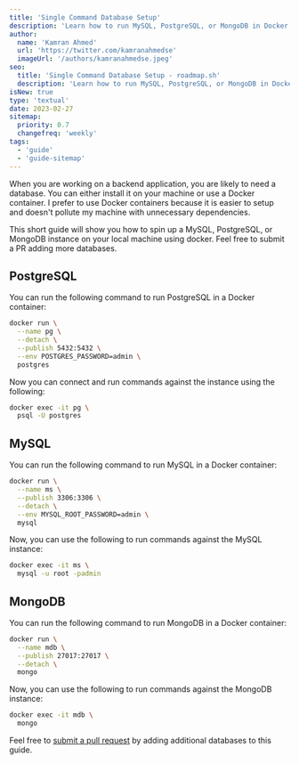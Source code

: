 ```yaml
---
title: 'Single Command Database Setup'
description: 'Learn how to run MySQL, PostgreSQL, or MongoDB in Docker with single Command'
author:
  name: 'Kamran Ahmed'
  url: 'https://twitter.com/kamranahmedse'
  imageUrl: '/authors/kamranahmedse.jpeg'
seo:
  title: 'Single Command Database Setup - roadmap.sh'
  description: 'Learn how to run MySQL, PostgreSQL, or MongoDB in Docker with single Command'
isNew: true
type: 'textual'
date: 2023-02-27
sitemap:
  priority: 0.7
  changefreq: 'weekly'
tags:
  - 'guide'
  - 'guide-sitemap'
---
```


When you are working on a backend application, you are likely to need a database. You can either install it on your machine or use a Docker container. I prefer to use Docker containers because it is easier to setup and doesn't pollute my machine with unnecessary dependencies.

This short guide will show you how to spin up a MySQL, PostgreSQL, or MongoDB instance on your local machine using docker. Feel free to submit a PR adding more databases.

## PostgreSQL

You can run the following command to run PostgreSQL in a Docker container:

```bash
docker run \
  --name pg \
  --detach \
  --publish 5432:5432 \
  --env POSTGRES_PASSWORD=admin \
  postgres
```

Now you can connect and run commands against the instance using the following:

```bash
docker exec -it pg \
  psql -U postgres
```

## MySQL

You can run the following command to run MySQL in a Docker container:

```bash
docker run \
  --name ms \
  --publish 3306:3306 \
  --detach \
  --env MYSQL_ROOT_PASSWORD=admin \
  mysql
```

Now, you can use the following to run commands against the MySQL instance:

```bash
docker exec -it ms \
  mysql -u root -padmin
```

## MongoDB

You can run the following command to run MongoDB in a Docker container:

```bash
docker run \
  --name mdb \
  --publish 27017:27017 \
  --detach \
  mongo
```

Now, you can use the following to run commands against the MongoDB instance:

```bash
docker exec -it mdb \
  mongo
```

Feel free to [submit a pull request](https://github.com/kamranahmedse/roadmap.sh/tree/master/src/data/guides/single-command-database-setup.md) by adding additional databases to this guide.
